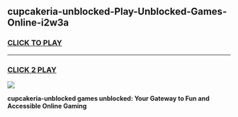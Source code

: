 
## cupcakeria-unblocked-Play-Unblocked-Games-Online-i2w3a
<h3>
<a href="https://premium76.site?title=cupcakeria-unblocked&ref=25A">CLICK TO PLAY</a></h3>
<hr>

<h3>
<a href="https://premium76.site?title=cupcakeria-unblocked&ref=25A">CLICK 2 PLAY</a>
  
</h3>

<a href="https://premium76.site?title=cupcakeria-unblocked&ref=25A"><img src="https://clearcache.store/games.png"></a>


**cupcakeria-unblocked games unblocked: Your Gateway to Fun and Accessible Online Gaming**
